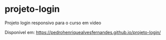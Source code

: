 # projeto-login
Projeto login responsivo para o curso em video 
 
Disponível em: https://pedrohenriquealvesfernandes.github.io/projeto-login/

